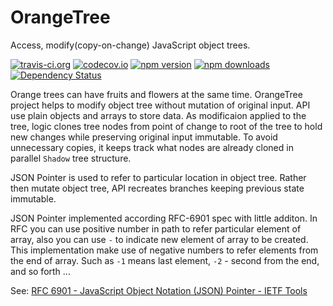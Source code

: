 # OrangeTree
Access, modify(copy-on-change) JavaScript object trees.

[![travis-ci.org](https://travis-ci.org/walnutgeek/OrangeTree.svg?branch=master)](https://travis-ci.org/walnutgeek/OrangeTree)
[![codecov.io](https://codecov.io/github/walnutgeek/OrangeTree/coverage.svg?branch=master)](https://codecov.io/github/walnutgeek/OrangeTree?branch=master)
[![npm version](https://badge.fury.io/js/OrangeTree.svg)](https://www.npmjs.com/package/OrangeTree)
[![npm downloads](https://img.shields.io/npm/dm/OrangeTree.svg)](https://npmjs.org/package/OrangeTree)
[![Dependency Status](https://gemnasium.com/walnutgeek/OrangeTree.svg)](https://gemnasium.com/walnutgeek/OrangeTree)

Orange trees can have fruits and flowers at the same time. 
OrangeTree project helps to modify object tree without mutation 
of original input. API use plain objects and arrays to store data. 
As modificaion applied to the tree, logic clones tree nodes from 
point of change to root of the tree to hold new changes while preserving
original input immutable. To avoid unnecessary copies, it keeps track 
what nodes are already cloned in parallel `Shadow` tree structure.

JSON Pointer is used to refer to particular location
in object tree. Rather then mutate object tree, API
recreates branches keeping previous state immutable.

JSON Pointer implemented according RFC-6901 spec with little additon.
In RFC you can use positive number in path to refer particular element
of array, also you can use `-` to indicate new element of array to be
created. This implementation make use of negative numbers to refer
elements from the end of array. Such as `-1` means last element, `-2` -
second from the end, and so forth ...


See:
[RFC 6901 - JavaScript Object Notation (JSON) Pointer - IETF Tools](https://tools.ietf.org/html/rfc6901)
